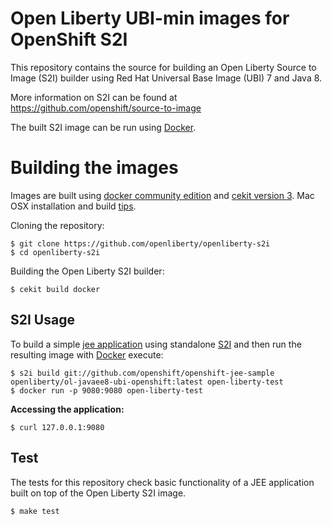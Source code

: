Open Liberty UBI-min images for OpenShift S2I
=============================================

This repository contains the source for building an Open Liberty Source to Image (S2I) builder using Red Hat Universal Base Image (UBI) 7 and Java 8. 

More information on S2I can be found at https://github.com/openshift/source-to-image

The built S2I image can be run using [Docker](https://docker.io).

Building the images
===================
Images are built using [docker community edition](https://docs.docker.com/) and [cekit version 3](https://cekit.readthedocs.io/en/latest/index.html).
Mac OSX installation and build [tips](doc/build-mac.md).

Cloning the repository:

```
$ git clone https://github.com/openliberty/openliberty-s2i
$ cd openliberty-s2i
```

Building the Open Liberty S2I builder:

```
$ cekit build docker
```
S2I Usage
---------
To build a simple [jee application](https://github.com/openshift/openshift-jee-sample)
using standalone [S2I](https://github.com/openshift/source-to-image) and then run the
resulting image with [Docker](http://docker.io) execute:

```
$ s2i build git://github.com/openshift/openshift-jee-sample openliberty/ol-javaee8-ubi-openshift:latest open-liberty-test
$ docker run -p 9080:9080 open-liberty-test
```

**Accessing the application:**
```
$ curl 127.0.0.1:9080
```

Test
----
The tests for this repository check basic functionality of a JEE application built on top of the Open Liberty S2I image. 
```
$ make test
```
